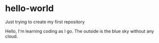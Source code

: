 # hello-world
Just trying to create my first repository

Hello,
I'm learning coding as I go.
The outside is the blue sky without any cloud. 
